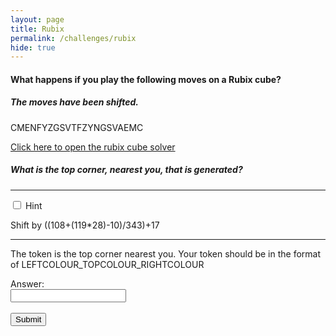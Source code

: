 ```yaml
---
layout: page
title: Rubix
permalink: /challenges/rubix
hide: true
---
```


#### What happens if you play the following moves on a Rubix cube?
##### The moves have been shifted.

CMENFYZGSVTFZYNGSVAEMC

[Click here to open the rubix cube solver](https://ruwix.com/online-puzzle-simulators/ "I Might Help You")
 
##### What is the top corner, nearest you, that is generated?

<!-- Answer - YELLOW_GREEN_RED -->
<!-- BLDMEXYFRUSEYXMFRUZDLB -->

---

<div class="wrap-collapsible">
  <input id="collapsible" class="toggle" type="checkbox">
  <label for="collapsible" class="lbl-toggle">Hint</label>
  <div class="collapsible-content">
    <div class="content-inner">
      <p>
        Shift by ((108+(119*28)-10)/343)+17
      </p>
    </div>
  </div>
</div>

---

The token is the top corner nearest you. Your token should be in the format of LEFTCOLOUR_TOPCOLOUR_RIGHTCOLOUR

<form>
    <label for="answer">Answer:</label><br>
    <input type="text" id="submission" name="submission"><br><br>
    <input type="submit" value="Submit" onclick="javascript:checkAnswer('rubix', document.getElementById('submission').value)">
</form>
